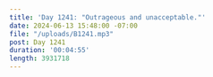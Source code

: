 ```yaml
---
title: 'Day 1241: "Outrageous and unacceptable."'
date: 2024-06-13 15:48:00 -07:00
file: "/uploads/B1241.mp3"
post: Day 1241
duration: '00:04:55'
length: 3931718
---
```


